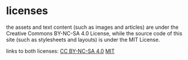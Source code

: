 ---
---

# licenses

the assets and text content (such as images and articles) are under the Creative Commons BY-NC-SA 4.0 License, while the source code of this site (such as stylesheets and layouts) is under the MIT License.

links to both licenses:
[CC BY-NC-SA 4.0](https://raw.githubusercontent.com/tmaster-terrarian/bscit.dev/refs/heads/main/LICENSE.by-nc-sa-4.0.md)
[MIT](https://raw.githubusercontent.com/tmaster-terrarian/bscit.dev/refs/heads/main/LICENSE)
